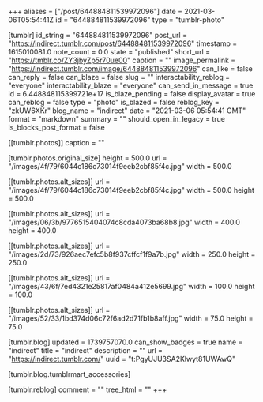 +++
aliases = ["/post/644884811539972096"]
date = 2021-03-06T05:54:41Z
id = "644884811539972096"
type = "tumblr-photo"

[tumblr]
id_string = "644884811539972096"
post_url = "https://indirect.tumblr.com/post/644884811539972096"
timestamp = 1615010081.0
note_count = 0.0
state = "published"
short_url = "https://tmblr.co/ZY3jbyZp5r70ue00"
caption = ""
image_permalink = "https://indirect.tumblr.com/image/644884811539972096"
can_like = false
can_reply = false
can_blaze = false
slug = ""
interactability_reblog = "everyone"
interactability_blaze = "everyone"
can_send_in_message = true
id = 6.448848115399721e+17
is_blaze_pending = false
display_avatar = true
can_reblog = false
type = "photo"
is_blazed = false
reblog_key = "zkUW6XKr"
blog_name = "indirect"
date = "2021-03-06 05:54:41 GMT"
format = "markdown"
summary = ""
should_open_in_legacy = true
is_blocks_post_format = false

[[tumblr.photos]]
caption = ""

[tumblr.photos.original_size]
height = 500.0
url = "/images/4f/79/6044c186c73014f9eeb2cbf85f4c.jpg"
width = 500.0

[[tumblr.photos.alt_sizes]]
url = "/images/4f/79/6044c186c73014f9eeb2cbf85f4c.jpg"
width = 500.0
height = 500.0

[[tumblr.photos.alt_sizes]]
url = "/images/06/3b/9776515404074c8cda4073ba68b8.jpg"
width = 400.0
height = 400.0

[[tumblr.photos.alt_sizes]]
url = "/images/2d/73/926aec7efc5b8f937cffcf1f9a7b.jpg"
width = 250.0
height = 250.0

[[tumblr.photos.alt_sizes]]
url = "/images/43/6f/7ed4321e25817af0484a412e5699.jpg"
width = 100.0
height = 100.0

[[tumblr.photos.alt_sizes]]
url = "/images/52/33/1bd374d06c72f6ad2d71fb1b8aff.jpg"
width = 75.0
height = 75.0

[tumblr.blog]
updated = 1739757070.0
can_show_badges = true
name = "indirect"
title = "indirect"
description = ""
url = "https://indirect.tumblr.com/"
uuid = "t:PgyUJU3SA2Klwyt81UWAwQ"

[tumblr.blog.tumblrmart_accessories]

[tumblr.reblog]
comment = ""
tree_html = ""
+++
